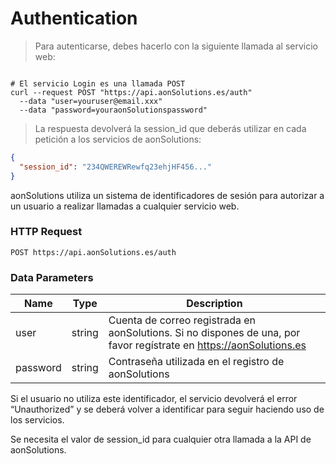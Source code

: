 # Authentication

> Para autenticarse, debes hacerlo con la siguiente llamada al servicio web:

```shell

# El servicio Login es una llamada POST
curl --request POST "https://api.aonSolutions.es/auth"
  --data "user=youruser@email.xxx"
  --data "password=youraonSolutionspassword"
```

> La respuesta devolverá la session_id que deberás utilizar en cada petición a los servicios de aonSolutions:

```json
{
  "session_id": "234QWEREWRewfq23ehjHF456..."
}
```

aonSolutions utiliza un sistema de identificadores de sesión para autorizar a un usuario a realizar llamadas a cualquier servicio web.

### HTTP Request

`POST https://api.aonSolutions.es/auth`

### Data Parameters

| Name |  Type  | Description |
|------|--------|-------------|
| user | string | Cuenta de correo registrada en aonSolutions. Si no dispones de una, por favor regístrate en https://aonSolutions.es |
| password | string | Contraseña utilizada en el registro de aonSolutions |

Si el usuario no utiliza este identificador, el servicio devolverá el error “Unauthorized” y se deberá volver a identificar para seguir haciendo uso de los servicios.

<aside class="notice">Se necesita el valor de session_id para cualquier otra llamada a la API de aonSolutions.</aside>
